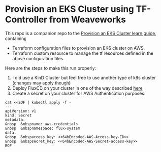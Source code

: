 # Provision an EKS Cluster using TF-Controller from Weaveworks

This repo is a companion repo to the [Provision an EKS Cluster learn guide](https://learn.hashicorp.com/terraform/kubernetes/provision-eks-cluster), containing
- Terraform configuration files to provision an EKS cluster on AWS.
- Terraform custom resource to manage the tf resources defined in the above configuration files.

Here are the steps to make this run properly:
1. I did use a KinD Cluster but feel free to use another type of k8s cluster (changes may apply though)
2. Deploy FluxCD on your cluster in one of the way described [here](https://fluxcd.io/docs/installation/)
3. Create a secret on your cluster for AWS Authentication purposes:
  ```
cat <<EOF | kubectl apply -f -
  ---
apiVersion: v1
kind: Secret
metadata:
&nbsp  &nbspname: aws-credentials
&nbsp  &nbspnamespace: flux-system
data:
&nbsp  &nbspaccess_key: <<64bEncoded-AWS-Access-key-ID>>
&nbsp  &nbspsecret_key: <<64bEncoded-AWS-Secret-access-key>>
EOF
```
